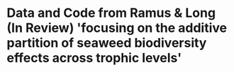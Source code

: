 # Data and Code from Ramus & Long (In Review) 'focusing on the additive partition of seaweed biodiversity effects across trophic levels'
